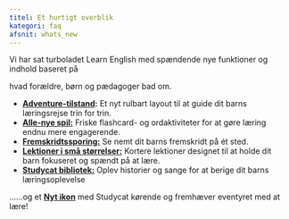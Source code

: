 ```yaml
---
titel: Et hurtigt overblik
kategori: faq
afsnit: whats_new
---
```

Vi har sat turboladet Learn English med spændende nye funktioner og indhold baseret på


hvad forældre, børn og pædagoger bad om.


* **[Adventure-tilstand](https://help.Studycat.com/hc/en-us/articles/40395054430233):** Et nyt rulbart layout til at guide dit barns læringsrejse trin for trin.
* [**Alle\-nye spil:**](https://help.Studycat.com/hc/en-us/articles/40396868059161) Friske flashcard- og ordaktiviteter for at gøre læring endnu mere engagerende.
* [**Fremskridtssporing:**](https://help.Studycat.com/hc/en-us/articles/40392093954585) Se nemt dit barns fremskridt på ét sted.
* [**Lektioner i små størrelser:**](https://help.Studycat.com/hc/en-us/articles/40395054430233) Kortere lektioner designet til at holde dit barn fokuseret og spændt på at lære.
* [**Studycat bibliotek:**](https://help.Studycat.com/hc/en-us/articles/40392018677401) Oplev historier og sange for at berige dit barns læringsoplevelse


......og et [**Nyt ikon**](https://help.Studycat.com/hc/en-us/articles/40378210072217) med Studycat kørende og fremhæver eventyret med at lære!